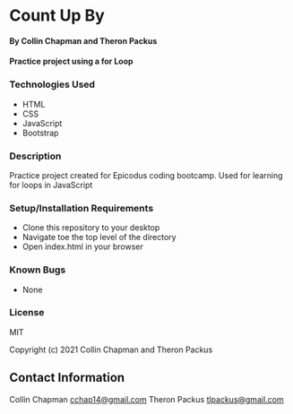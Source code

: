 # Count Up By
#### By Collin Chapman and Theron Packus
#### Practice project using a for Loop

### Technologies Used

* HTML
* CSS
* JavaScript
* Bootstrap

### Description

Practice project created for Epicodus coding bootcamp. Used for learning for loops in JavaScript

###  Setup/Installation Requirements

* Clone this repository to your desktop
* Navigate toe the top level of the directory
* Open index.html in your browser

### Known Bugs

* None

### License

MIT

Copyright (c) 2021 Collin Chapman and Theron Packus

##  Contact Information

Collin Chapman cchap14@gmail.com
Theron Packus tlpackus@gmail.com